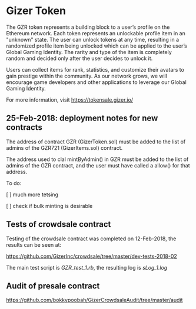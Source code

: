 # Gizer Token

The GZR token represents a building block to a user’s profile on the Ethereum network. Each token represents an unlockable profile item in an "unknown" state. The user can unlock tokens at any time, resulting in a randomized profile item being unlocked which can be applied to the user’s Global Gaming Identity. The rarity and type of the item is completely random and decided only after the user decides to unlock it.

Users can collect items for rank, statistics, and customize their avatars to gain prestige within the community. As our network grows, we will encourage game developers and other applications to leverage our Global Gaming Identity.

For more information, visit https://tokensale.gizer.io/


## 25-Feb-2018: deployment notes for new contracts

The address of contract GZR (GizerToken.sol) must be added to the list of admins of the GZR721 (GizerItems.sol) contract.

The address used to clal mintByAdmin() in GZR must be added to the list of admins of the GZR contract, and the user must have called a allow() for that address.

To do:

[ ] much more tetsing 

[ ] check if bulk minting is desirable  


## Tests of crowdsale contract

Testing of the crowdsale contract was completed on 12-Feb-2018, the results can be seen at:

https://github.com/GizerInc/crowdsale/tree/master/dev-tests-2018-02

The main test script is _GZR_test_1.rb_, the resulting log is _sLog_1.log_


## Audit of presale contract

https://github.com/bokkypoobah/GizerCrowdsaleAudit/tree/master/audit
